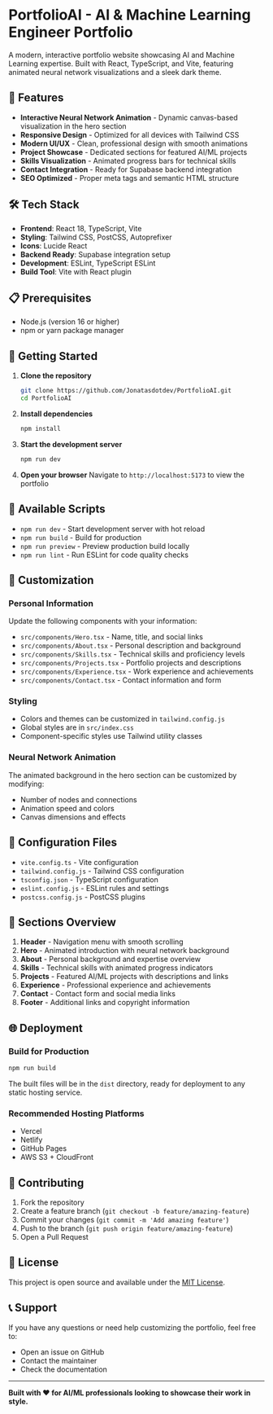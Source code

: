# PortfolioAI - AI & Machine Learning Engineer Portfolio

A modern, interactive portfolio website showcasing AI and Machine Learning expertise. Built with React, TypeScript, and Vite, featuring animated neural network visualizations and a sleek dark theme.

## 🚀 Features

- **Interactive Neural Network Animation** - Dynamic canvas-based visualization in the hero section
- **Responsive Design** - Optimized for all devices with Tailwind CSS
- **Modern UI/UX** - Clean, professional design with smooth animations
- **Project Showcase** - Dedicated sections for featured AI/ML projects
- **Skills Visualization** - Animated progress bars for technical skills
- **Contact Integration** - Ready for Supabase backend integration
- **SEO Optimized** - Proper meta tags and semantic HTML structure

## 🛠️ Tech Stack

- **Frontend**: React 18, TypeScript, Vite
- **Styling**: Tailwind CSS, PostCSS, Autoprefixer
- **Icons**: Lucide React
- **Backend Ready**: Supabase integration setup
- **Development**: ESLint, TypeScript ESLint
- **Build Tool**: Vite with React plugin

## 📋 Prerequisites

- Node.js (version 16 or higher)
- npm or yarn package manager

## 🚀 Getting Started

1. **Clone the repository**
   ```bash
   git clone https://github.com/Jonatasdotdev/PortfolioAI.git
   cd PortfolioAI
   ```

2. **Install dependencies**
   ```bash
   npm install
   ```

3. **Start the development server**
   ```bash
   npm run dev
   ```

4. **Open your browser**
   Navigate to `http://localhost:5173` to view the portfolio

## 📜 Available Scripts

- `npm run dev` - Start development server with hot reload
- `npm run build` - Build for production
- `npm run preview` - Preview production build locally
- `npm run lint` - Run ESLint for code quality checks

## 🎨 Customization

### Personal Information
Update the following components with your information:
- `src/components/Hero.tsx` - Name, title, and social links
- `src/components/About.tsx` - Personal description and background
- `src/components/Skills.tsx` - Technical skills and proficiency levels
- `src/components/Projects.tsx` - Portfolio projects and descriptions
- `src/components/Experience.tsx` - Work experience and achievements
- `src/components/Contact.tsx` - Contact information and form

### Styling
- Colors and themes can be customized in `tailwind.config.js`
- Global styles are in `src/index.css`
- Component-specific styles use Tailwind utility classes

### Neural Network Animation
The animated background in the hero section can be customized by modifying:
- Number of nodes and connections
- Animation speed and colors
- Canvas dimensions and effects

## 🔧 Configuration Files

- `vite.config.ts` - Vite configuration
- `tailwind.config.js` - Tailwind CSS configuration
- `tsconfig.json` - TypeScript configuration
- `eslint.config.js` - ESLint rules and settings
- `postcss.config.js` - PostCSS plugins

## 📱 Sections Overview

1. **Header** - Navigation menu with smooth scrolling
2. **Hero** - Animated introduction with neural network background
3. **About** - Personal background and expertise overview
4. **Skills** - Technical skills with animated progress indicators
5. **Projects** - Featured AI/ML projects with descriptions and links
6. **Experience** - Professional experience and achievements
7. **Contact** - Contact form and social media links
8. **Footer** - Additional links and copyright information

## 🌐 Deployment

### Build for Production
```bash
npm run build
```

The built files will be in the `dist` directory, ready for deployment to any static hosting service.

### Recommended Hosting Platforms
- Vercel
- Netlify
- GitHub Pages
- AWS S3 + CloudFront

## 🤝 Contributing

1. Fork the repository
2. Create a feature branch (`git checkout -b feature/amazing-feature`)
3. Commit your changes (`git commit -m 'Add amazing feature'`)
4. Push to the branch (`git push origin feature/amazing-feature`)
5. Open a Pull Request

## 📄 License

This project is open source and available under the [MIT License](LICENSE).

## 📞 Support

If you have any questions or need help customizing the portfolio, feel free to:
- Open an issue on GitHub
- Contact the maintainer
- Check the documentation

---

**Built with ❤️ for AI/ML professionals looking to showcase their work in style.**
